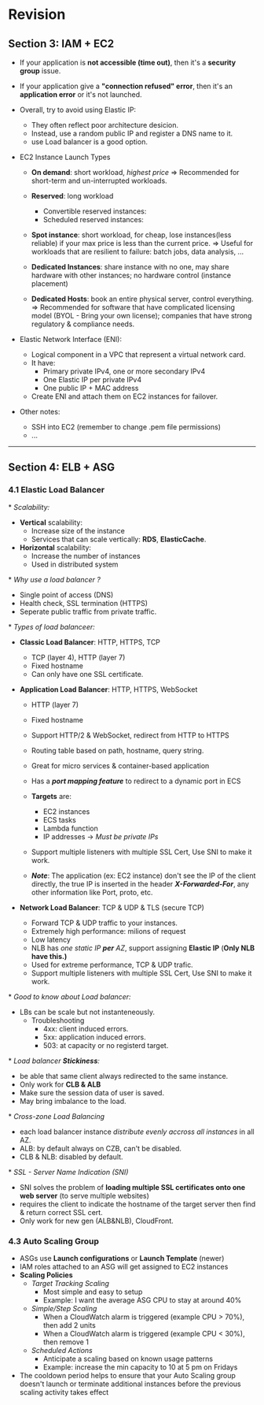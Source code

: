 # Revision

## Section 3: IAM + EC2

- If your application is **not accessible (time out)**, then it's a **security group** issue.
- If your application give a **"connection refused" error**, then it's an **application error** or it's not launched.
- Overall, try to avoid using Elastic IP:
  - They often reflect poor architecture desicion.
  - Instead, use a random public IP and register a DNS name to it.
  - use Load balancer is a good option.

- EC2 Instance Launch Types
  - **On demand**: short workload, *highest price*
=> Recommended for short-term and un-interrupted workloads.

  - **Reserved**: long workload
    - Convertible reserved instances:
    - Scheduled reserved instances:
  - **Spot instance**: short workload, for cheap, lose instances(less reliable) if your max price is less than the current price.
=> Useful for workloads that are resilient to failure: batch jobs, data analysis, ...

  - **Dedicated Instances**: share instance with no one, may share hardware with other instances; no hardware control (instance placement)
  - **Dedicated Hosts**: book an entire physical server, control everything.
=> Recommended for software that have complicated licensing model (BYOL - Bring your own license); companies that have strong regulatory & compliance needs.

- Elastic Network Interface (ENI):
  - Logical component in a VPC that represent a virtual network card.
  - It have:
    - Primary private IPv4, one or more secondary IPv4
    - One Elastic IP per private IPv4
    - One public IP + MAC address
  - Create ENI and attach them on EC2 instances for failover.

- Other notes:
  - SSH into EC2 (remember to change .pem file permissions)
  - ...

---------------

## Section 4: ELB + ASG

### 4.1 Elastic Load Balancer

\* *Scalability:*

- **Vertical** scalability:
  - Increase size of the instance
  - Services that can scale vertically: **RDS**, **ElasticCache**.
- **Horizontal** scalability:
  - Increase the number of instances
  - Used in distributed system

\* *Why use a load balancer ?*

- Single point of access (DNS)
- Health check, SSL termination (HTTPS)
- Seperate public traffic from private traffic.

\* *Types of load balanceer:*

- **Classic Load Balancer**: HTTP, HTTPS, TCP
  - TCP (layer 4), HTTP (layer 7)
  - Fixed hostname
  - Can only have one SSL certificate.

- **Application Load Balancer**: HTTP, HTTPS, WebSocket
  - HTTP (layer 7)
  - Fixed hostname
  - Support HTTP/2 & WebSocket, redirect from HTTP to HTTPS
  - Routing table based on path, hostname, query string.
  - Great for micro services & container-based application
  - Has a ***port mapping feature*** to redirect to a dynamic port in ECS
  - **Targets** are:
    - EC2 instances
    - ECS tasks
    - Lambda function
    - IP addresses -> *Must be private IPs*

  - Support multiple listeners with multiple SSL Cert, Use SNI to make it work.

  - ***Note***: The application (ex: EC2 instance) don't see the IP of the client directly, the true IP is inserted in the header ***X-Forwarded-For***, any other information like Port, proto, etc.

- **Network Load Balancer**: TCP & UDP & TLS (secure TCP)
  - Forward TCP & UDP traffic to your instances.
  - Extremely high performance: milions of request
  - Low latency
  - NLB has *one static IP **per** AZ*, support assigning **Elastic IP** (**Only NLB have this.)**
  - Used for extreme performance, TCP & UDP trafic.
  - Support multiple listeners with multiple SSL Cert, Use SNI to make it work.

\* *Good to know about Load balancer:*

- LBs can be scale but not instanteneously.
  - Troubleshooting
    - 4xx: client induced errors.
    - 5xx: application induced errors.
    - 503: at capacity or no registerd target.

\* *Load balancer **Stickiness**:*

- be able that same client always redirected to the same instance.
- Only work for **CLB & ALB**
- Make sure the session data of user is saved.
- May bring imbalance to the load.

\* *Cross-zone Load Balancing*

- each load balancer instance *distribute evenly accross all instances* in all AZ.
- ALB: by default always on CZB, can't be disabled.
- CLB & NLB: disabled by default.

\* *SSL - Server Name Indication (SNI)*

- SNI solves the problem of **loading multiple SSL certificates onto one web server** (to serve multiple websites)
- requires the client to indicate the hostname of the target server then find & return correct SSL cert.
- Only work for new gen (ALB&NLB), CloudFront.

### 4.3 Auto Scaling Group

- ASGs use **Launch configurations** or **Launch Template** (newer)
- IAM roles attached to an ASG will get assigned to EC2 instances
- **Scaling Policies**
  - *Target Tracking Scaling*
    - Most simple and easy to setup
    - Example: I want the average ASG CPU to stay at around 40%
  - *Simple/Step Scaling*
    - When a CloudWatch alarm is triggered (example CPU > 70%), then add 2 units
    - When a CloudWatch alarm is triggered (example CPU < 30%), then remove 1
  - *Scheduled Actions*
    - Anticipate a scaling based on known usage patterns
    - Example: increase the min capacity to 10 at 5 pm on Fridays
- The cooldown period helps to ensure that your Auto Scaling group doesn't launch or terminate additional instances before the previous scaling activity takes effect
